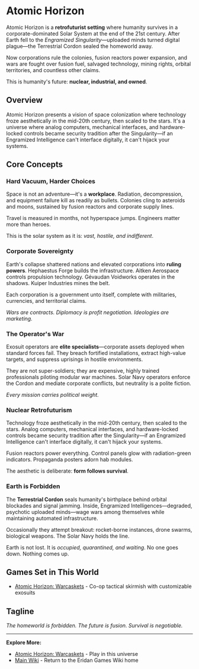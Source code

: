 # Atomic Horizon

Atomic Horizon is a **retrofuturist setting** where humanity survives in a corporate-dominated Solar System at the end of the 21st century. After Earth fell to the *Engramized Singularity*—uploaded minds turned digital plague—the Terrestrial Cordon sealed the homeworld away.

Now corporations rule the colonies, fusion reactors power expansion, and wars are fought over fusion fuel, salvaged technology, mining rights, orbital territories, and countless other claims.

This is humanity's future: **nuclear, industrial, and owned**.

## Overview

Atomic Horizon presents a vision of space colonization where technology froze aesthetically in the mid-20th century, then scaled to the stars. It's a universe where analog computers, mechanical interfaces, and hardware-locked controls became security tradition after the Singularity—if an Engramized Intelligence can't interface digitally, it can't hijack your systems.

## Core Concepts

### Hard Vacuum, Harder Choices
Space is not an adventure—it's a **workplace**. Radiation, decompression, and equipment failure kill as readily as bullets. Colonies cling to asteroids and moons, sustained by fusion reactors and corporate supply lines.

Travel is measured in months, not hyperspace jumps. Engineers matter more than heroes.

This is the solar system as it is: *vast, hostile, and indifferent*.

### Corporate Sovereignty
Earth's collapse shattered nations and elevated corporations into **ruling powers**. Hephaestus Forge builds the infrastructure. Aitken Aerospace controls propulsion technology. Gévaudan Voidworks operates in the shadows. Kuiper Industries mines the belt.

Each corporation is a government unto itself, complete with militaries, currencies, and territorial claims.

*Wars are contracts. Diplomacy is profit negotiation. Ideologies are marketing.*

### The Operator's War
Exosuit operators are **elite specialists**—corporate assets deployed when standard forces fail. They breach fortified installations, extract high-value targets, and suppress uprisings in hostile environments.

They are not super-soldiers; they are expensive, highly trained professionals piloting modular war machines. Solar Navy operators enforce the Cordon and mediate corporate conflicts, but neutrality is a polite fiction.

*Every mission carries political weight.*

### Nuclear Retrofuturism
Technology froze aesthetically in the mid-20th century, then scaled to the stars. Analog computers, mechanical interfaces, and hardware-locked controls became security tradition after the Singularity—if an Engramized Intelligence can't interface digitally, it can't hijack your systems.

Fusion reactors power everything. Control panels glow with radiation-green indicators. Propaganda posters adorn hab modules.

The aesthetic is deliberate: **form follows survival**.

### Earth is Forbidden
The **Terrestrial Cordon** seals humanity's birthplace behind orbital blockades and signal jamming. Inside, Engramized Intelligences—degraded, psychotic uploaded minds—wage wars among themselves while maintaining automated infrastructure.

Occasionally they attempt breakout: rocket-borne instances, drone swarms, biological weapons. The Solar Navy holds the line.

Earth is not lost. It is *occupied, quarantined, and waiting*. No one goes down. Nothing comes up.

## Games Set in This World

- [Atomic Horizon: Warcaskets](../../games/atomic-horizon-warcaskets.md) - Co-op tactical skirmish with customizable exosuits

## Tagline

*The homeworld is forbidden. The future is fusion. Survival is negotiable.*

---

**Explore More:**
- [Atomic Horizon: Warcaskets](../../games/atomic-horizon-warcaskets.md) - Play in this universe
- [Main Wiki](../../index.md) - Return to the Eridan Games Wiki home
